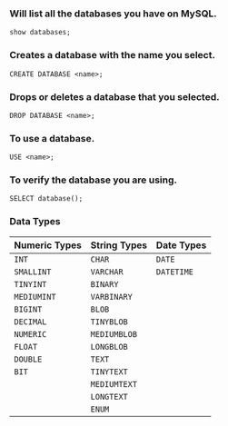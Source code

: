 ### Will list all the databases you have on MySQL.

```
show databases;
```

### Creates a database with the name you select.

```
CREATE DATABASE <name>;
```

### Drops or deletes a database that you selected.

```
DROP DATABASE <name>;
```

### To use a database.

```
USE <name>;
```

### To verify the database you are using.

```
SELECT database();
```

### Data Types

| Numeric Types | String Types | Date Types |
| --- | --- | --- |
| `INT` | `CHAR` | `DATE` |
| `SMALLINT` | `VARCHAR` | `DATETIME` |
| `TINYINT` | `BINARY` | |
| `MEDIUMINT` | `VARBINARY` | |
| `BIGINT` | `BLOB` | |
| `DECIMAL` | `TINYBLOB` | |
| `NUMERIC` | `MEDIUMBLOB` | |
| `FLOAT` | `LONGBLOB` | |
| `DOUBLE` | `TEXT` | |
| `BIT` | `TINYTEXT` | |
| | `MEDIUMTEXT` | |
| | `LONGTEXT` | |
| | `ENUM` | |
























